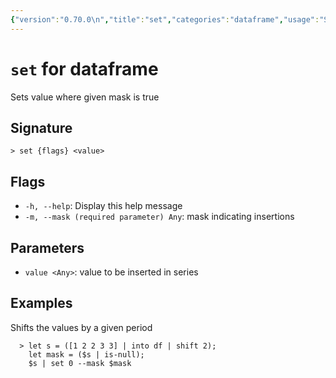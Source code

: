 ```yaml
---
{"version":"0.70.0\n","title":"set","categories":"dataframe","usage":"Sets value where given mask is true\n"}
---
```

<!-- THIS FILE IS GENERATED BY update_book_commands.cjs USING NUSHELL'S HELP COMMANDS.
REFRAIN FROM EDITING IT MANUALLY.-->
# <code>set</code> for dataframe

<div class='command-title'>Sets value where given mask is true</div>

## Signature

```> set {flags} <value>```

## Flags

 * ```-h, --help```: Display this help message
 * ```-m, --mask (required parameter) Any```: mask indicating insertions
## Parameters

 * ```value <Any>```: value to be inserted in series
## Examples

  Shifts the values by a given period
```shell
  > let s = ([1 2 2 3 3] | into df | shift 2);
    let mask = ($s | is-null);
    $s | set 0 --mask $mask
```



